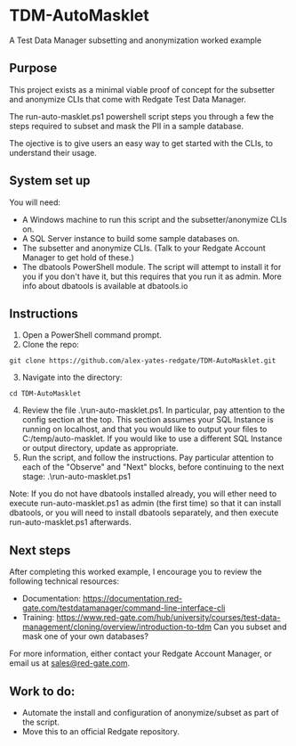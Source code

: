 # TDM-AutoMasklet
A Test Data Manager subsetting and anonymization worked example

## Purpose
This project exists as a minimal viable proof of concept for the subsetter and anonymize CLIs that come with Redgate Test Data Manager.

The run-auto-masklet.ps1 powershell script steps you through a few the steps required to subset and mask the PII in a sample database.

The ojective is to give users an easy way to get started with the CLIs, to understand their usage.

## System set up
You will need:
- A Windows machine to run this script and the subsetter/anonymize CLIs on.
- A SQL Server instance to build some sample databases on.
- The subsetter and anonymize CLIs. (Talk to your Redgate Account Manager to get hold of these.)
- The dbatools PowerShell module. The script will attempt to install it for you if you don't have it, but this requires that you run it as admin. More info about dbatools is available at dbatools.io

## Instructions
1. Open a PowerShell command prompt.
2. Clone the repo:
```
git clone https://github.com/alex-yates-redgate/TDM-AutoMasklet.git
```
3. Navigate into the directory:
```
cd TDM-AutoMasklet
```
4. Review the file .\run-auto-masklet.ps1. In particular, pay attention to the config section at the top. This section assumes your SQL Instance is running on localhost, and that you would like to output your files to C:/temp/auto-masklet. If you would like to use a different SQL Instance or output directory, update as appropriate.
5. Run the script, and follow the instructions. Pay particular attention to each of the "Observe" and "Next" blocks, before continuing to the next stage:
.\run-auto-masklet.ps1

Note: If you do not have dbatools installed already, you will ether need to execute run-auto-masklet.ps1 as admin (the first time) so that it can install dbatools, or you will need to install dbatools separately, and then execute run-auto-masklet.ps1 afterwards.

## Next steps
After completing this worked example, I encourage you to review the following technical resources:
- Documentation: https://documentation.red-gate.com/testdatamanager/command-line-interface-cli
- Training: https://www.red-gate.com/hub/university/courses/test-data-management/cloning/overview/introduction-to-tdm
Can you subset and mask one of your own databases?

For more information, either contact your Redgate Account Manager, or email us at sales@red-gate.com.

## Work to do:
- Automate the install and configuration of anonymize/subset as part of the script.
- Move this to an official Redgate repository.